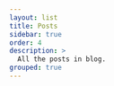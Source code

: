```yaml
---
layout: list
title: Posts
sidebar: true
order: 4
description: >
  All the posts in blog.
grouped: true
---
```

